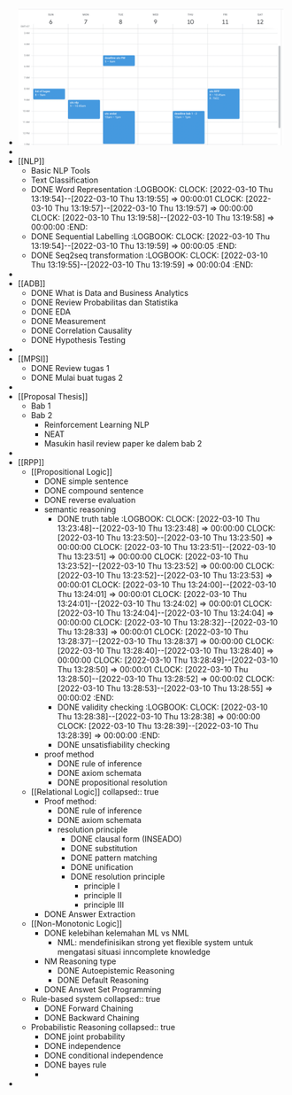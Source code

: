 - ![image.png](../assets/image_1646463520191_0.png)
-
- [[NLP]]
	- Basic NLP Tools
	- Text Classification
	- DONE Word Representation
	  :LOGBOOK:
	  CLOCK: [2022-03-10 Thu 13:19:54]--[2022-03-10 Thu 13:19:55] =>  00:00:01
	  CLOCK: [2022-03-10 Thu 13:19:57]--[2022-03-10 Thu 13:19:57] =>  00:00:00
	  CLOCK: [2022-03-10 Thu 13:19:58]--[2022-03-10 Thu 13:19:58] =>  00:00:00
	  :END:
	- DONE Sequential Labelling
	  :LOGBOOK:
	  CLOCK: [2022-03-10 Thu 13:19:54]--[2022-03-10 Thu 13:19:59] =>  00:00:05
	  :END:
	- DONE Seq2seq transformation
	  :LOGBOOK:
	  CLOCK: [2022-03-10 Thu 13:19:55]--[2022-03-10 Thu 13:19:59] =>  00:00:04
	  :END:
-
- [[ADB]]
	- DONE What is Data and Business Analytics
	- DONE Review Probabilitas dan Statistika
	- DONE EDA
	- DONE Measurement
	- DONE Correlation Causality
	- DONE Hypothesis Testing
-
- [[MPSI]]
	- DONE Review tugas 1
	- DONE Mulai buat tugas 2
-
- [[Proposal Thesis]]
	- Bab 1
	- Bab 2
		- Reinforcement Learning NLP
		- NEAT
		- Masukin hasil review paper ke dalem bab 2
-
- [[RPP]]
	- [[Propositional Logic]]
		- DONE simple sentence
		- DONE compound sentence
		- DONE reverse evaluation
		- semantic reasoning
			- DONE truth table
			  :LOGBOOK:
			  CLOCK: [2022-03-10 Thu 13:23:48]--[2022-03-10 Thu 13:23:48] =>  00:00:00
			  CLOCK: [2022-03-10 Thu 13:23:50]--[2022-03-10 Thu 13:23:50] =>  00:00:00
			  CLOCK: [2022-03-10 Thu 13:23:51]--[2022-03-10 Thu 13:23:51] =>  00:00:00
			  CLOCK: [2022-03-10 Thu 13:23:52]--[2022-03-10 Thu 13:23:52] =>  00:00:00
			  CLOCK: [2022-03-10 Thu 13:23:52]--[2022-03-10 Thu 13:23:53] =>  00:00:01
			  CLOCK: [2022-03-10 Thu 13:24:00]--[2022-03-10 Thu 13:24:01] =>  00:00:01
			  CLOCK: [2022-03-10 Thu 13:24:01]--[2022-03-10 Thu 13:24:02] =>  00:00:01
			  CLOCK: [2022-03-10 Thu 13:24:04]--[2022-03-10 Thu 13:24:04] =>  00:00:00
			  CLOCK: [2022-03-10 Thu 13:28:32]--[2022-03-10 Thu 13:28:33] =>  00:00:01
			  CLOCK: [2022-03-10 Thu 13:28:37]--[2022-03-10 Thu 13:28:37] =>  00:00:00
			  CLOCK: [2022-03-10 Thu 13:28:40]--[2022-03-10 Thu 13:28:40] =>  00:00:00
			  CLOCK: [2022-03-10 Thu 13:28:49]--[2022-03-10 Thu 13:28:50] =>  00:00:01
			  CLOCK: [2022-03-10 Thu 13:28:50]--[2022-03-10 Thu 13:28:52] =>  00:00:02
			  CLOCK: [2022-03-10 Thu 13:28:53]--[2022-03-10 Thu 13:28:55] =>  00:00:02
			  :END:
			- DONE validity checking
			  :LOGBOOK:
			  CLOCK: [2022-03-10 Thu 13:28:38]--[2022-03-10 Thu 13:28:38] =>  00:00:00
			  CLOCK: [2022-03-10 Thu 13:28:39]--[2022-03-10 Thu 13:28:39] =>  00:00:00
			  :END:
			- DONE unsatisfiability checking
		- proof method
			- DONE rule of inference
			- DONE axiom schemata
			- DONE propositional resolution
	- [[Relational Logic]]
	  collapsed:: true
		- Proof method:
			- DONE rule of inference
			- DONE axiom schemata
			- resolution principle
				- DONE clausal form (INSEADO)
				- DONE substitution
				- DONE pattern matching
				- DONE unification
				- DONE resolution principle
					- principle I
					- principle II
					- principle III
		- DONE Answer Extraction
	- [[Non-Monotonic Logic]]
		- DONE kelebihan kelemahan ML vs NML
			- NML: mendefinisikan strong yet flexible system untuk mengatasi situasi inncomplete knowledge
		- NM Reasoning type
			- DONE Autoepistemic Reasoning
			- DONE Default Reasoning
		- DONE Answet Set Programming
	- Rule-based system
	  collapsed:: true
		- DONE Forward Chaining
		- DONE Backward Chaining
	- Probabilistic Reasoning
	  collapsed:: true
		- DONE joint probability
		- DONE independence
		- DONE conditional independence
		- DONE bayes rule
		-
-